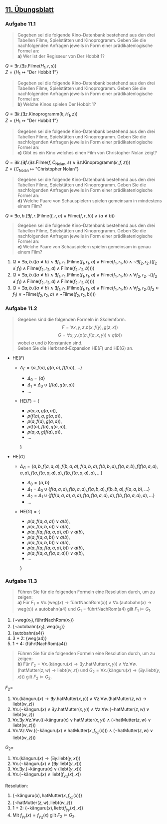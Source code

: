 ## [11. Übungsblatt](https://web.archive.org/web/20241212082357/https://iccl.inf.tu-dresden.de/w/images/f/f6/TheoLog24-Uebung-11.pdf)

### Aufgabe 11.1

> Gegeben sei die folgende Kino-Datenbank bestehend aus den drei Tabellen Filme, Spielstätten und Kinoprogramm. Geben Sie die nachfolgenden Anfragen jeweils in Form einer prädikatenlogische Formel an: \
> **a)** Wer ist der Regisseur von Der Hobbit 1?

$Q = \exists r. (\exists s. \text{Filme}(H_1, r, s))$ \
$Z = \left\{ H_1 \mapsto \text{"Der Hobbit 1"} \right\}$

> Gegeben sei die folgende Kino-Datenbank bestehend aus den drei Tabellen Filme, Spielstätten und Kinoprogramm. Geben Sie die nachfolgenden Anfragen jeweils in Form einer prädikatenlogische Formel an: \
> **b)** Welche Kinos spielen Der Hobbit 1?

$Q = \exists k. (\exists z. \text{Kinoprogramm}(k, H_1, z))$ \
$Z = \left\{ H_1 \mapsto \text{"Der Hobbit 1"} \right\}$

> Gegeben sei die folgende Kino-Datenbank bestehend aus den drei Tabellen Filme, Spielstätten und Kinoprogramm. Geben Sie die nachfolgenden Anfragen jeweils in Form einer prädikatenlogische Formel an: \
> **c)** Gibt es ein Kino welches einen Film von Christopher Nolan zeigt?

$Q = \exists k. (\exists f. (\exists s. \text{Filme}(f, C_\text{Nolan}, s) \land \exists z. \text{Kinoprogramm}(k, f, z)))$ \
$Z = \left\{ C_\text{Nolan} \mapsto \text{"Christopher Nolan"} \right\}$

> Gegeben sei die folgende Kino-Datenbank bestehend aus den drei Tabellen Filme, Spielstätten und Kinoprogramm. Geben Sie die nachfolgenden Anfragen jeweils in Form einer prädikatenlogische Formel an: \
> **d)** Welche Paare von Schauspielern spielen gemeinsam in mindestens einem Film?

$Q = \exists a, b. (\exists f, r. (\text{Filme}(f, r, a) \land \text{Filme}(f, r, b)) \land (a \not\approx b))$

> Gegeben sei die folgende Kino-Datenbank bestehend aus den drei Tabellen Filme, Spielstätten und Kinoprogramm. Geben Sie die nachfolgenden Anfragen jeweils in Form einer prädikatenlogische Formel an: \
> **e)** Welche Paare von Schauspielern spielen gemeinsam in genau einem Film?

 1. $Q = \exists a, b. ((a \not\approx b) \land \exists f_1, r_1. (\text{Filme}(f_1, r_1, a) \land \text{Filme}(f_1, r_1, b) \land \lnot \exists f_2, r_2. ((f_2 \not\approx f_1) \land \text{Filme}(f_2, r_2, a) \land \text{Filme}(f_2, r_2, b))))$
 2. $Q = \exists a, b. ((a \not\approx b) \land \exists f_1, r_1. (\text{Filme}(f_1, r_1, a) \land \text{Filme}(f_1, r_1, b) \land \forall f_2, r_2. \lnot ((f_2 \not\approx f_1) \land \text{Filme}(f_2, r_2, a) \land \text{Filme}(f_2, r_2, b))))$
 3. $Q = \exists a, b. ((a \not\approx b) \land \exists f_1, r_1. (\text{Filme}(f_1, r_1, a) \land \text{Filme}(f_1, r_1, b) \land \forall f_2, r_2. ((f_2 \approx f_1) \lor \lnot \text{Filme}(f_2, r_2, a) \lor \lnot \text{Filme}(f_2, r_2, b))))$

### Aufgabe 11.2

> Gegeben sind die folgenden Formeln in Skolemform.
> $$F = \forall x, y, z. p(x, f(y), g(z, x))$$
> $$G = \forall x, y. (p(a, f(a, x, y)) \lor q(b))$$
> wobei $a$ und $b$ Konstanten sind. \
> Geben Sie die Herbrand-Expansion $\text{HE}(F)$ und $\text{HE}(G)$ an.

  * $\text{HE}(F)$
      * $\Delta_F = \left\{ a, f(a), g(a, a), f(f(a)), \ldots \right\}$
          * $\Delta_0 = \left\{ a \right\}$
          * $\Delta_1 = \Delta_0 \cup \left\{ f(a), g(a, a) \right\}$
          * $\ldots$
      * $\text{HE}(F) = \{$
          * $p(a, a, g(a, a)),$
          * $p(f(a), a, g(a, a)),$
          * $p(a, f(a), g(a, a)),$
          * $p(f(a), f(a), g(a, a)),$
          * $p(a, a, g(f(a), a)),$
          * $\ldots$

        $\}$
  * $\text{HE}(G)$
      * $\Delta_G = \left\{ a, b, f(a, a, a), f(b, a, a), f(a, b, a), f(b, b, a), f(a, a, b), f(f(a, a, a), a, a), f(a, f(a, a, a), a), f(b, f(a, a, a), a), \ldots \right\}$
          * $\Delta_0 = \left\{ a, b \right\}$
          * $\Delta_1 = \Delta_0 \cup \left\{ f(a, a, a), f(b, a, a), f(a, b, a), f(b, b, a), f(a, a, b), \ldots \right\}$
          * $\Delta_2 = \Delta_1 \cup \left\{ f(f(a, a, a), a, a), f(a, f(a, a, a), a), f(b, f(a, a, a), a), \ldots \right\}$
          * $\ldots$
      * $\text{HE}(G) = \{$
          * $p(a, f(a, a, a)) \lor q(b),$
          * $p(a, f(a, b, a)) \lor q(b),$
          * $p(a, f(a, f(a, a, a), a)) \lor q(b),$
          * $p(a, f(a, a, b)) \lor q(b),$
          * $p(a, f(a, b, b)) \lor q(b),$
          * $p(a, f(a, f(a, a, a), b)) \lor q(b),$
          * $p(a, f(a, a, f(a, a, a))) \lor q(b),$
          * $\ldots$

        $\}$

### Aufgabe 11.3

> Führen Sie für die folgenden Formeln eine Resolution durch, um zu zeigen: \
> **a)** Für $F_1 = \forall x. (\text{weg}(x) \rightarrow \text{führtNachRom}(x)) \land \forall x. (\text{autobahn}(x) \rightarrow \text{weg}(x)) \land \text{autobahn}(\text{a4})$ und $G_1 = \text{führtNachRom}(\text{a4})$ gilt $F_1 \models G_1$.

 1. $\{ \lnot \text{weg}(x_1), \text{führtNachRom}(x_1) \}$
 2. $\{ \lnot \text{autobahn}(x_2), \text{weg}(x_2) \}$
 3. $\{ \text{autobahn}(\text{a4}) \}$
 4. 3 + 2: $\{ \text{weg}(\text{a4}) \}$
 5. 1 + 4: $\{ \text{führtNachRom}(\text{a4}) \}$

> Führen Sie für die folgenden Formeln eine Resolution durch, um zu zeigen: \
> **b)** Für $F_2 = \forall x. (\text{känguru}(x) \rightarrow \exists y. \text{hatMutter}(x, y)) \land \forall z. \forall w. (\text{hatMutter}(z, w) \rightarrow \text{liebt}(w, z))$ und $G_2 = \forall x. (\text{känguru}(x) \rightarrow (\exists y. \text{liebt}(y, x)))$ gilt $F_2 \models G_2$.

$F_2 =$

 1. $\forall x. (\text{känguru}(x) \rightarrow \exists y. \text{hatMutter}(x, y)) \land \forall z. \forall w. (\text{hatMutter}(z, w) \rightarrow \text{liebt}(w, z))$
 2. $\forall x. (\lnot \text{känguru}(x) \lor \exists y. \text{hatMutter}(x, y)) \land \forall z. \forall w. (\lnot \text{hatMutter}(z, w) \lor \text{liebt}(w, z))$
 3. $\forall x. \exists y. \forall z. \forall w. ((\lnot \text{känguru}(x) \lor \text{hatMutter}(x, y)) \land (\lnot \text{hatMutter}(z, w) \lor \text{liebt}(w, z)))$
 4. $\forall x. \forall z. \forall w. ((\lnot \text{känguru}(x) \lor \text{hatMutter}(x, f_{y_F}(x))) \land (\lnot \text{hatMutter}(z, w) \lor \text{liebt}(w, z)))$

$G_2 =$

 1. $\forall x. (\text{känguru}(x) \rightarrow (\exists y. \text{liebt}(y, x)))$
 2. $\forall x. (\lnot \text{känguru}(x) \lor (\exists y. \text{liebt}(y, x)))$
 3. $\forall x. \exists y. (\lnot \text{känguru}(x) \lor (\text{liebt}(y, x)))$
 4. $\forall x. (\lnot \text{känguru}(x) \lor \text{liebt}(f_{y_G}(x), x))$

Resolution:

 1. $\left\{ \lnot \text{känguru}(x), \text{hatMutter}(x, f_{y_F}(x)) \right\}$
 2. $\left\{ \lnot \text{hatMutter}(z, w), \text{liebt}(w, z) \right\}$
 3. 1 + 2: $\left\{ \lnot \text{känguru}(x), \text{liebt}(f_{y_F}(x), x) \right\}$
 4. Mit $f_{y_F}(x) = f_{y_G}(x)$ gilt $F_2 \models G_2$.
